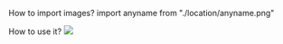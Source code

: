 How to import images?
import anyname from "./location/anyname.png"

How to use it?
<Image src={anyname} />